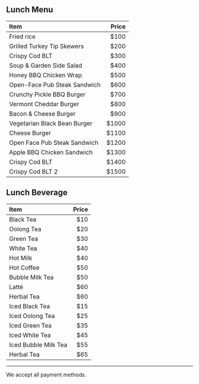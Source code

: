 ## Lunch Menu
|Item |Price|
|:-----|-----:|
|Fried rice|$100|
|Grilled Turkey Tip Skewers|$200|
|Crispy Cod BLT|$300|
|Soup & Garden Side Salad|$400|
|Honey BBQ Chicken Wrap|$500|
|Open-Face Pub Steak Sandwich|$600|
|Crunchy Pickle BBQ Burger|$700|
|Vermont Cheddar Burger|$800|
|Bacon & Cheese Burger|$900|
|Vegetarian Black Bean Burger|$1000|
|Cheese Burger|$1100|
|Open Face Pub Steak Sandwich|$1200|
|Apple BBQ Chicken Sandwich|$1300|
|Crispy Cod BLT|$1400|
|Crispy Cod BLT 2|$1500|

## Lunch Beverage

|Item |Price|
|:-----|-----:|
| Black Tea | $10 |
| Oolong Tea | $20 |
| Green Tea | $30 |
| White Tea | $40 |
| Hot Milk | $40 |
| Hot Coffee | $50 |
| Bubble Milk Tea | $50 |
| Latté | $60 |
| Herbal Tea | $60 | 
| Iced Black Tea | $15 |
| Iced Oolong Tea | $25 |
| Iced Green Tea | $35 |
| Iced White Tea | $45 |
| Iced Bubble Milk Tea | $55 |
| Herbal Tea | $65 | 


---
We accept all payment methods.